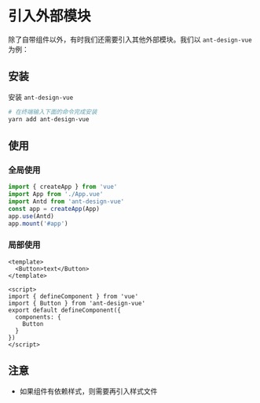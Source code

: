 # 引入外部模块

除了自带组件以外，有时我们还需要引入其他外部模块。我们以 `ant-design-vue` 为例：

## 安装

安装 `ant-design-vue`

```bash
# 在终端输入下面的命令完成安装
yarn add ant-design-vue
```

## 使用

### 全局使用

```ts
import { createApp } from 'vue'
import App from './App.vue'
import Antd from 'ant-design-vue'
const app = createApp(App)
app.use(Antd)
app.mount('#app')
```

### 局部使用

```vue
<template>
  <Button>text</Button>
</template>

<script>
import { defineComponent } from 'vue'
import { Button } from 'ant-design-vue'
export default defineComponent({
  components: {
    Button
  }
})
</script>
```

## 注意

- 如果组件有依赖样式，则需要再引入样式文件
